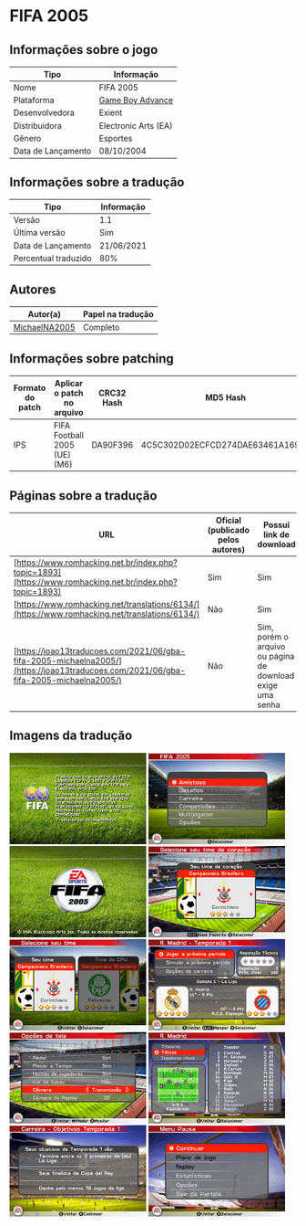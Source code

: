 # FIFA 2005

## Informações sobre o jogo

| Tipo | Informação |
| ----------- | ----------- |
| Nome | FIFA 2005 |
| Plataforma | [Game Boy Advance](../) |
| Desenvolvedora | Exient |
| Distribuidora | Electronic Arts (EA) |
| Gênero | Esportes |
| Data de Lançamento | 08/10/2004 |

## Informações sobre a tradução

| Tipo | Informação |
| ----------- | ----------- |
| Versão | 1\.1 |
| Última versão | Sim |
| Data de Lançamento | 21/06/2021 |
| Percentual traduzido | 80% |

## Autores

| Autor(a) | Papel na tradução |
| ----------- | ----------- |
| [MichaelNA2005](../../../autores/michaelna2005/) | Completo |

## Informações sobre patching

| Formato do patch | Aplicar o patch no arquivo | CRC32 Hash | MD5 Hash |
| ----------- | ----------- | ----------- | ----------- |
| IPS | FIFA Football 2005 \(UE\) \(M6\) | DA90F396 | 4C5C302D02ECFCD274DAE63461A1692B |

## Páginas sobre a tradução

| URL | Oficial (publicado pelos autores) | Possuí link de download |
| ----------- | ----------- | ----------- |
| [https://www.romhacking.net.br/index.php?topic=1893](https://www.romhacking.net.br/index.php?topic=1893) | Sim | Sim |
| [https://www.romhacking.net/translations/6134/](https://www.romhacking.net/translations/6134/) | Não | Sim |
| [https://joao13traducoes.com/2021/06/gba-fifa-2005-michaelna2005/](https://joao13traducoes.com/2021/06/gba-fifa-2005-michaelna2005/) | Não | Sim, porém o arquivo ou página de download exige uma senha |

## Imagens da tradução

![Imagem de exemplo da tradução 1](1.png)
![Imagem de exemplo da tradução 2](10.png)
![Imagem de exemplo da tradução 3](2.png)
![Imagem de exemplo da tradução 4](3.png)
![Imagem de exemplo da tradução 5](4.png)
![Imagem de exemplo da tradução 6](5.png)
![Imagem de exemplo da tradução 7](6.png)
![Imagem de exemplo da tradução 8](7.png)
![Imagem de exemplo da tradução 9](8.png)
![Imagem de exemplo da tradução 10](9.png)